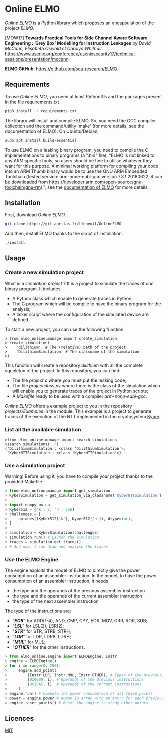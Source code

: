 # Online ELMO

_Online ELMO_ is a Python library which proposes an encapsulation of the project _ELMO_.

[MOW17] **Towards Practical Tools for Side
Channel Aware Software Engineering : ’Grey Box’ Modelling for Instruction Leakages**
by _David McCann, Elisabeth Oswald et Carolyn Whitnall_.
https://www.usenix.org/conference/usenixsecurity17/technical-sessions/presentation/mccann

**ELMO GitHub**: https://github.com/sca-research/ELMO

## Requirements

To use _Online ELMO_, you need at least Python3.5 and the packages present in the file requirements.txt

```bash
pip3 install -r requirements.txt
```

The library will install and compile ELMO. So, you need the GCC compiler collection  and the command/utility 'make' (for more details, see the documentation of ELMO). On Ubuntu/Debian,

```bash
sudo apt install build-essential
```

To use ELMO on a leaking binary program, you need to compile the C implementations to binary programs (a ".bin" file). "ELMO is not linked to any ARM specific tools, so users should be fine to utilise whatever they want for this purpose. A minimal working platform for compiling your code into an ARM Thumb binary would be to use the GNU ARM Embedded Toolchain (tested version: arm-none-eabi-gcc version 7.3.1 20180622, it can be downloaded from https://developer.arm.com/open-source/gnu-toolchain/gnu-rm).", see the [documentation of ELMO](https://github.com/sca-research/ELMO) for more details.

## Installation

First, download _Online ELMO_.

```bash
git clone https://git.aprilas.fr/tfeneuil/OnlineELMO
```

And then, install ELMO thanks to the script of installation.

```bash
./install
```

## Usage

### Create a new simulation project

What is a _simulation project_ ? It is a project to simulate the traces of _one_ binary program. It includes
 - A Python class which enable to generate traces in Python;
 - The C program which will be compile to have the binary program for the analysis;
 - A linker script where the configuration of the simulated device are defined.

To start a new project, you can use the following function.

```python3
> from elmo_online.manage import create_simulation
> create_simulation(
>    'dilithium', # The (relative) path of the project
>    'DilithiumSimulation' # The classname of the simulation
>)
```

This function will create a repository _dilithium_ with all the complete squeleton of the project. In this repository, you can find:
 - The file _project.c_ where you must put the leaking code;
 - The file _projectclass.py_ where there is the class of the simulation which will enable you to generate traces of the project in Python scripts;
 - A _Makefile_ ready to be used with a compiler _arm-none-eabi-gcc_.
 
_Online ELMO_ offers a example project to you in the repository _projects/Examples_ in the module. This example is a project to generate traces of the execution of the NTT implemented in the cryptosystem [Kyber](https://pq-crystals.org/kyber/).

### List all the available simulation

```python3
>from elmo_online.manage import search_simulations
>search_simulations('.')
{'DilithiumSimulation': <class 'DilithiumSimulation'>,
 'KyberNTTSimulation': <class 'KyberNTTSimulation'>}
```

### Use a simulation project

Warning! Before using it, you have to compile your project thanks to the provided Makefile.

```python
> from elmo_online.manage import get_simulation
> KyberSimulation = get_simulation_via_classname('KyberNTTSimulation')
> 
> import numpy as np
> Kyber512 = {'k': 2, 'n': 256}
> challenges = [
>     np.ones((Kyber512['k'], Kyber512['n']), dtype=int),
> ]
> 
> simulation = KyberSimulation(challenges)
> simulation.run() # Launch the simulation
> traces = simulation.get_traces()
> # And now, I can draw and analyse the traces
```

### Use the ELMO Engine

The engine exploits the model of ELMO to directly give the power consumption of an assembler instruction. In the model, to have the power consumption of an assembler instruction, it needs
 - the type and the operands of the previous assembler instruction
 - the type and the operands of the current assembler instruction
 - the type of the next assembler instruction

The type of the instructions are:
 - "_**EOR**_" for ADD(1-4), AND, CMP, CPY, EOR, MOV, ORR, ROR, SUB;
 - "_**LSL**_" for LSL(2), LSR(2);
 - "_**STR**_" for STR, STRB, STRH;
 - "_**LDR**_" for LDR, LDRB, LDRH;
 - "_**MUL**_" for MUL;
 - "_**OTHER**_" for the other instructions.

```python
> from elmo_online.engine import ELMOEngine, Instr
> engine = ELMOEngine()
> for i in range(0, 256):
>     engine.add_point(
>         (Instr.LDR, Instr.MUL, Instr.OTHER), # Types of the previous, current and next instructions
>         (0x0000, i), # Operands of the previous instructions
>         (0x2BAC, i)  # Operands of the current instructions
>     )
> engine.run() # Compute the power consumption of all these points
> power = engine.power # Numpy 1D array with an entry for each previous point
> engine.reset_points() # Reset the engine to study other points
```

## Licences

[MIT](LICENCE.txt)
